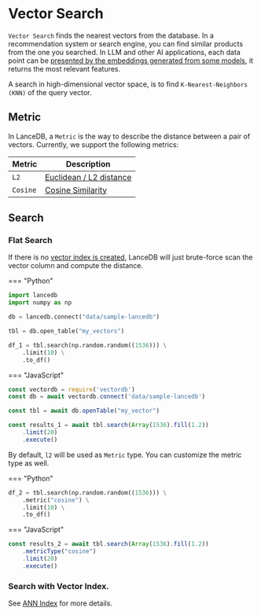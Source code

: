 # Vector Search

`Vector Search` finds the nearest vectors from the database.
In a recommendation system or search engine, you can find similar products from
the one you searched.
In LLM and other AI applications,
each data point can be [presented by the embeddings generated from some models](embedding.md),
it returns the most relevant features.

A search in high-dimensional vector space, is to find `K-Nearest-Neighbors (KNN)` of the query vector.

## Metric

In LanceDB, a `Metric` is the way to describe the distance between a pair of vectors.
Currently, we support the following metrics:

| Metric      | Description                          |
| ----------- | ------------------------------------ |
| `L2`        | [Euclidean / L2 distance](https://en.wikipedia.org/wiki/Euclidean_distance) |
| `Cosine`    | [Cosine Similarity](https://en.wikipedia.org/wiki/Cosine_similarity)|


## Search

### Flat Search


If there is no [vector index is created](ann_indexes.md), LanceDB will just brute-force scan
the vector column and compute the distance.

=== "Python"

<!--python 
import lancedb
import numpy as np
uri = "data/sample-lancedb"
db = lancedb.connect(uri)

data = [{"vector": row, "item": f"item {i}"}
     for i, row in enumerate(np.random.random((10_000, 1536)).astype('float32'))]

db.create_table("my_vectors", data=data)
-->
```python
import lancedb
import numpy as np

db = lancedb.connect("data/sample-lancedb")

tbl = db.open_table("my_vectors")

df_1 = tbl.search(np.random.random((1536))) \
    .limit(10) \
    .to_df()
```

=== "JavaScript"

<!--javascript 
const vectordb = require('vectordb')
const db = await vectordb.connect('data/sample-lancedb')

let data = []
for (let i = 0; i < 10_000; i++) {
     data.push({vector: Array(1536).fill(i), id: `${i}`, content: "", longId: `${i}`},)
}
await db.createTable('my_vectors', data)
-->
```javascript
const vectordb = require('vectordb')
const db = await vectordb.connect('data/sample-lancedb')

const tbl = await db.openTable("my_vector")

const results_1 = await tbl.search(Array(1536).fill(1.2))
    .limit(20)
    .execute()
```

By default, `l2` will be used as `Metric` type. You can customize the metric type
as well.

=== "Python"

```python
df_2 = tbl.search(np.random.random((1536))) \
    .metric("cosine") \
    .limit(10) \
    .to_df()
```

=== "JavaScript"

```javascript
const results_2 = await tbl.search(Array(1536).fill(1.2))
    .metricType("cosine")
    .limit(20)
    .execute()
```

### Search with Vector Index.

See [ANN Index](ann_indexes.md) for more details.
